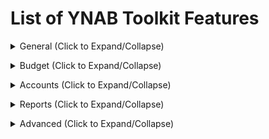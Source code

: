 <!-- THIS FILE IS GENERATED THERE IS NO NEED TO ADD YOUR FEATURE TO THIS LIST -->
# List of YNAB Toolkit Features

<details><summary>General (Click to Expand/Collapse)</summary>

## Add "Copy Transactions" to Activity Modals
Add a button to copy transactions displayed in the various Activity Modals (Budget and Reports pages).

## Adjust Account Name Height
Make the account names and their padding in the sidebar smaller allowing more accounts to fit on the screen.

## Adjust Navigation Tabs Height
Make the navigation tab names (Budget, Reports, etc) and their padding smaller allowing more content to fit on the screen.

## Adjust Scrollbars Size
Choose between smaller and cleaner scrollbars across the application.

## Emphasize Accounts Needing Import
Adds an underline to account names in the sidebar that have transactions to be imported. Hovering over the account name will display the number of transactions waiting to be imported.

## Emphasize Negative Loans
Emphasize loans with negative balances similar to how other negative accounts are emphasized.

## Emphasize Negative Numbers
Make all round borders on all negative numbers square making them a bit more of an eyesore so you want to get rid of them!

## Emphasize Uncleared Accounts
Add a small indicator next to account balances on the sidebar to indicate not all transactions are cleared.

## Hide Account Balances
Allows you to hide account type totals and/or account balances.

## Hide Blue Help (?) Button
Hide the blue help (?) button in the bottom right corner of the screen. The button can then be toggled using the button added to the User Menu (click your e-mail).

## Hide Closed Accounts
Hide closed accounts from the sidebar. They can then be toggled using the button added to the User Menu (click your e-mail).

## Hide Edit Account Button
Hide the "Edit Account" icon on account rows in the sidebar to avoid misclicks. You can still edit an account by right-clicking the account name.

## Hide Referral Banner
Hides the "Share YNAB, Get YNAB free" banner.

## Modify Currency Colors
Add an option in YNAB's Display Menu to customize the default green/orange/red color scheme to whatever you wish.

## Modify Interface Font
Select a font from the Google Fonts library or choose to use your system font.

## POS-style Currency Entry
Allow entry of currency values without decimal separators (as done in real-life on POS terminals). For example, entering a figure of "500" will expand to "5.00". Values containing decimal separators will be left unmodified (e.g. "50.00" will stay "50.00"). As a shorthand, values ending with "-" will be expanded to full monetary unit (e.g. "50-" will result in "50.00"). Math operations are supported as well (e.g. "50*5" becomes "2.50").

## Printing Improvements
Changes print styles so budget and account sections can be easily printed. Due to the number of columns, the account section should be printed using landscape orientation.

## Privacy Mode
Obscure dollar amounts everywhere until hovered. In toggle mode, a lock icon will appear in the lower left corner of YNAB. Click to enable or disable privacy mode.</details>
<details><summary>Budget (Click to Expand/Collapse)</summary>

## Add Category Filter
Add a textbox to the budget page allowing you to filter categories.

## Add Custom Average Month Quick Budget
Select an average month count to calculate a quick budget option with

## Add Date of Money Tooltip
Hovering "Age of Money" will display the date of the income.
 For example, on 11th January with Age of Money = 10, Date of Money would be 1st January.

## Add Days of Buffering
Add a calculation which shows how long your money would likely last if you never earned another cent based on your average spending from a chosen date range. We know that no month is 'average' but this should give you some idea of how much of a buffer you have. The actual calculation is the sum of all your budget accounts divided by the average daily outflow in the time range. Optionally, you can exclude negative credit card balances for better accuracy when carrying credit card debt.

## Add Days of Buffering - Exclude Credit Cards
Option to exclude credit cards from the days of buffering calculation, this will usually eliminate negative calculations for Days of Buffering but it should be noted that this will also inflate you "Days of Buffering" as far as the actual calculation goes.

## Add Fund Half
Adds a button or buttons to fund half of your category's monthly Target amount.  Perfect for budget categories you fund half of twice a month.  Low Half/High Half refers to which you assign when the monthly Target amount is an odd number.  Works with multiple selected budget categories.

## Add Master Category Toggle
Add a toggle to the budget table header to expand/collapse all categories at once. You can also enable "Solo Mode" by right clicking the toggle which will ensure only one category is expanded at a time.

## Add Pacing
Add a column for "pacing" which shows you how much money you have left in your budget proportionate to how much time is left in the month.

## Add Quick Budget Confirmation
Pop up a confirmation prompt when using a quick budget option to prevent mistakingly altering your budget.

## Add Target Indicator
Add an indicator to subcategories with targets. Types: (M)onthly Savings Builder, Savings Balance By (D)ate, Savings (B)alance, Needed For (S)pending, (M)onthly (D)ebt Payment, and (U)pcoming transactions.

## Add Total Monthly Targets
Add a 'Total Monthly Targets' section to the budget inspector, which displays the total amount of monthly funding targets. It's also possible to have a more detailed overview of the targets, and information of 'Income vs Spending' for the month.

## Adjust Budget Row Height
Make the height of budget category rows smaller allowing more categories to fit on the screen.

## Adjust Category Activity Popup Size
Makes the screen that pops up when you click on activity from a budget category wider so you can see more details of the transactions listed.

## Adjust Category Dropdown Size
The Categories Dropdown that shows in the move money modal is quite small. Show more categories if the page real estate allows for it.

## Adjust Monthly Notes Popup Size
Makes the screen that pops up when you click on 'Enter a note...' below the month name wider so you can add more text.

## Budget Rows Progress Bars
Add progress bars and a vertical bar that shows how far you are through the month to category rows.

## Collapse Budget Inspector
Add a collapse button to the bottom of the budget inspector.

## Colored Master Category Row
Adds Color to Master Category Row.

## Colored Master Category Row - Dark Theme Color
The color which will be used for the Dark YNAB Theme. The default is #636366.

## Colored Master Category Row - Default/Classic Theme Color
The color which will be used for the Default and Classic YNAB Themes. The default is #d1d1d6.

## Credit Card Emoji
Adds a credit card emoji 💳 to the "Credit Card Payments" category.

## Display Target and Emphasize Overbudget
Adds a "Target" column which displays the target amount for every category with a target. Optionally emphasize the amount as red if you've budgeted beyond your target or green if you've met/exceeded your target.

## Emphasize Available to Assign
Changes the "Ready to Assign" background color to yellow if there is unallocated money left to be budgeted.

## Emphasize Current Month
Change the month background color to better distinguish you're looking at the current month.

## Emphasize Underfunded Targets
Change the default orange target underfunded warning to blue to better differentiate it from credit card overspending.

## Enable Markdown in Notes
Adds Markdown parsing to notes, allowing support for links, bullet points, and other formatting tools. Learn how to use Markdown [here](https://www.markdownguide.org/cheat-sheet).

## Hide Age of Money
Hides "Age of Money" in the budget header. YNAB will continue to run its Age of Money calculations, so the data will always be up to date if you decide to show it again.

## Hide Negative/Zero Categories When Covering Overspending
Removes categories which have a zero or negative balance from the "Cover Overspending" menu since they don't have any way of helping.

## Highlight Budget Rows On Hover
Shows a light gray background on category rows when hovered over.

## Highlight all Negative Category Balances Red
Ensure all negative balances are highlighted red instead of yellow, even with credit card spending.

## Live on Last Month's Income
Add a section to the budget inspector showing your variance between last month's income and this month's assigned budget for users who still live by the old Rule #4.

## Paid in Full Credit Card Assist
Highlights credit card category balances with a yellow warning and adds an alert icon next to the account if the balance of the category does not match the account balance. Adds a button to the Inspector to rectify the difference.

## Show Available After Savings
Shows "Available After Savings" in the budget breakdown. This allows you to see how much you have available if you exclude your savings. Any categories under a category group that includes "Savings" in its name will be taken into account. You can also add "Savings" anywhere in the name of a category to mark it.

## Show Total Overspent
Adds "Overspending" to the budget inspector, which displays the total overspending from selected categories.

## Show Upcoming Transaction Total
Add the total of upcoming transactions alongside activity for each category.

## Striped Budget Rows
Shows a light gray background on alternating category rows.

## Subtract Upcoming Transactions from Available Balance
Subtracts upcoming transactions from the available balance for each category. In other words, treat upcoming transactions as if the money has already been spent. Also shows "Available After Upcoming Transactions" in the budget breakdown.

Additionally, this feature totals the amounts in the "Payment" column of your CC category group and subtracts that from the "Available After Upcoming Transactions" in the budget breakdown. This allows you to see how much you have available if you exclude the money "reserved" in your Credit Card Payments category group. You can turn this part of the feature off by selecting "Don't Include CC Payments".

If the "Show Available After Savings" feature is enabled, the "Available After Savings" amount is used as the starting point for the budget breakdown calculations.

## Unhighlight all Positive Category Balances
Removes the highlight colour from positive (or zero) category balances and colours positive balances green instead.</details>
<details><summary>Accounts (Click to Expand/Collapse)</summary>

## Add "Scheduled" and "Reconciled" Toggle Buttons
Add buttons to quickly show/hide either scheduled or reconciled transactions with one click.

## Add "Toggle Memo" Option
Add an option to toggle the memo column under the account page's "View" menu

## Add "Toggle Splits" Button
Add a button to expand/collapse all splits for the current account register.

## Add Reset Column Widths Button
Adds button to reset column widths on in the accounts View menu.

## Add Scrollbars to Edit Menu
Resize the edit menu to fit on the screen and add scrollbars.

## Adjust Transaction Row Height
Make the height of transaction rows smaller allowing more transactions to fit on the screen.

## Automatically Add Next Split
Automatically add a new split row when tabbing past the last split's "Inflow" input.

## Automatically Enable Running Balance
Enables YNAB's native "Running Balance" by default for each account register.

## Automatically Fill Split Transaction Amount
Automatically fill each additional split transaction row with the current remaining amount.

## Automatically Fill Split Transaction Payee
Automatically fill the split transaction payee value, if empty, with the original payee.

## Automatically Mark Transaction as Cleared
Automatically mark transaction as cleared when you enter it manually.

## Bottom Notification Bar
Move the notification bar to the bottom as an overlay preventing transactions from "jumping around."

## Bulk Edit Memos
Add an option to the "Edit Transaction(s)" menu to "Edit Memo(s)" for all selected transactions. Allows adding a prefix or a suffix to selected memos.

## Bulk Edit Payees
Add an option to the "Edit Transaction(s)" menu to "Manage Payee(s)" for all selected transactions.

## Calculate Internal Rate of Return
Calculate Internal Rate of Return for Tracking Accounts. Set Tracking Account contributions to this color to calculate IRR

## Compact Account Header
Compact the account header. Something reminescent of the old-style account headers.

## Confirm Transaction Edit Cancellation
Display a confirmation prompt when transaction cancelling a transaction edit by pressing "Enter" guarding against accidentely discarding complex split transactions.

## Deselect Transactions on Save
Deselect all transactions after a transaction is saved.

## Emphasize Inflows
Make values in the inflow column green.

## Emphasize Outflows
Make values in the outflow column red and put them in parenthesis.

## Emphasize Reconciled Transactions
Add emphasis to reconciled transaction rows to better distinguish them from "active" transactions.

## Enable Markdown in Memos
Enables Markdown parsing for memos, allowing support for links and other formatting. Learn how to use Markdown [here](https://www.markdownguide.org/cheat-sheet).

## Enlarge Small Icons
Makes the uncleared, cleared and reconciled icons slightly larger and easier to click.

## Hyperlinks in the memo field
Add support for links in memos on the accounts page.

## Keyboard Shortcut: Clear Transaction [CTRL + Enter]
Clear a new or edited transaction by pressing CTRL+Enter (CMD on Mac) while it's selected.

## Modify First Day of the Week
Adjust the first day of the week in the calendar to whichever day you chose when editing or adding a transaction.

## Override Memo Enter Behavior
Change the default action of pressing "Enter" while in a transaction's memo field from saving the transaction to moving to the next field.

## Reconciliation Assistance
Provides a tool to help find uncleared transactions which add up to the provided reconciliation amount during the normal reconciliation flow.

## Save Transaction on Enter
Change the default action of pressing "Enter" to save a transaction rather than "Save and add another".

## Show Available Category Balance on Hover
Add a tooltip showing the total available balance for a transaction's category after breifly hovering the transaction category.

## Show Reconcile Confetti
Add a fun confetti animation when marking an account as reconciled to mark your tremendous achievement.

## Show Reconciled Balance
Show the current reconciled balance excluding cleared and non-reconciled transactions

## Swap Flag/Cleared Columns
Place the Cleared column on the left and the Flagged column on the right sides of an account screen.

## Use Cleared Balance for "Record Payment"
Change the default credit card payment value to use the Cleared Balance instead of the Working Balance to avoid overpaying credit card bills. *__Note__: If you don't have enough budgeted in Payment to cover the selected option, it will use the Payment value instead to avoid overbudgeting*

## Visually separate transactions between months
Add a thick line in the transactions table after the last transactions of a month to visually separate from the next month.</details>
<details><summary>Reports (Click to Expand/Collapse)</summary>

## Compact Income vs. Expense
Modifies styling of the Income vs. Expense report so it doesn't use too much white space on the page.

## Hide Zero Cells
If a cell is zero in the Income v. Expense report, replace it with an empty cell so it is easier to focus on non-zero cells. "Total" rows are not modified.

## Highlight Income vs Expense Row on Hover
Provides a highlight over the currently hovered row on the native YNAB Income vs Expense report.</details>
<details><summary>Advanced (Click to Expand/Collapse)</summary>

## Disable Toolkit for YNAB
Turn all features on and off with a single switch.</details>